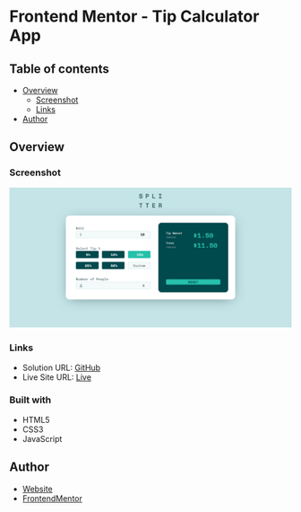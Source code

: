 # Frontend Mentor - Tip Calculator App

## Table of contents

- [Overview](#overview)
  - [Screenshot](#screenshot)
  - [Links](#links)
- [Author](#author)

## Overview

### Screenshot

![](./screenshot.png)

### Links

- Solution URL:
  [GitHub](https://github.com/gabcchaves/tip-calculator-app)
- Live Site URL:
  [Live](https://gabcchaves.github.io/tip-calculator-app)

### Built with

- HTML5
- CSS3
- JavaScript

## Author

- [Website](https://gabcchaves.github.io)
- [FrontendMentor](https://www.frontendmentor.io/profile/gabcchaves)
